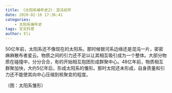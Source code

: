 ```yaml
---
title: 《太阳系编年史2》：混沌初开
date: 2020-02-16 17:36:41
categories: 
    - 太阳系编年史
tags: 天文科普
author: Eli
---
```


50亿年前，太阳系还不像现在的太阳系。那时候银河系边缘还是混沌一片，密密麻麻散布者星云。物质之间的引力还不足以让其相互吸引成为一个整体。大部分物质在碰撞中，分分合合，有的开始相互抱团形成群聚中心。48亿年前，物质相互群聚加快，大约5亿年后，形成太阳系的雏形。那时太阳还未形成，自身质量和引力还不能使其向中心压缩到核聚变的程度。<!--more-->

（图：太阳系雏形）